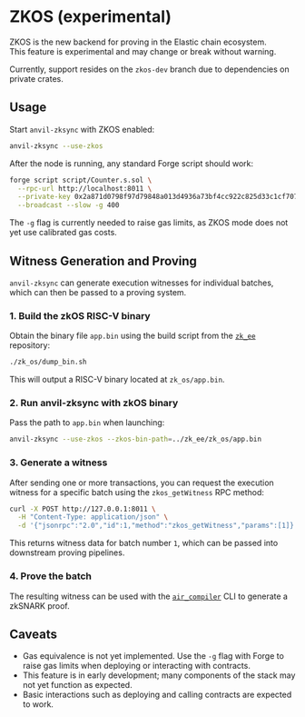 # ZKOS (experimental)

ZKOS is the new backend for proving in the Elastic chain ecosystem.  
This feature is experimental and may change or break without warning.

Currently, support resides on the `zkos-dev` branch due to dependencies on private crates.

## Usage

Start `anvil-zksync` with ZKOS enabled:

```bash
anvil-zksync --use-zkos
```

After the node is running, any standard Forge script should work:

```bash
forge script script/Counter.s.sol \
  --rpc-url http://localhost:8011 \
  --private-key 0x2a871d0798f97d79848a013d4936a73bf4cc922c825d33c1cf7073dff6d409c6 \
  --broadcast --slow -g 400
```

The `-g` flag is currently needed to raise gas limits, as ZKOS mode does not yet use calibrated gas costs.

## Witness Generation and Proving

`anvil-zksync` can generate execution witnesses for individual batches, which can then be passed to a proving system.

### 1. Build the zkOS RISC-V binary

Obtain the binary file `app.bin` using the build script from the [`zk_ee`](https://github.com/matter-labs/zk_ee) repository:

```bash
./zk_os/dump_bin.sh
```

This will output a RISC-V binary located at `zk_os/app.bin`.

### 2. Run anvil-zksync with zkOS binary

Pass the path to `app.bin` when launching:

```bash
anvil-zksync --use-zkos --zkos-bin-path=../zk_ee/zk_os/app.bin
```

### 3. Generate a witness

After sending one or more transactions, you can request the execution witness for a specific batch using the `zkos_getWitness` RPC method:

```bash
curl -X POST http://127.0.0.1:8011 \
  -H "Content-Type: application/json" \
  -d '{"jsonrpc":"2.0","id":1,"method":"zkos_getWitness","params":[1]}'
```

This returns witness data for batch number `1`, which can be passed into downstream proving pipelines.

### 4. Prove the batch

The resulting witness can be used with the [`air_compiler`](https://github.com/matter-labs/air_compiler/tree/main/tools/cli) CLI to generate a zkSNARK proof.

## Caveats

- Gas equivalence is not yet implemented. Use the `-g` flag with Forge to raise gas limits when deploying or interacting with contracts.
- This feature is in early development; many components of the stack may not yet function as expected.
- Basic interactions such as deploying and calling contracts are expected to work.
